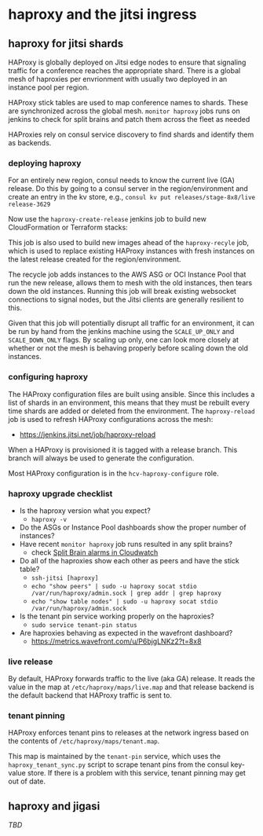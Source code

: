 # haproxy and the jitsi ingress

## haproxy for jitsi shards

HAProxy is globally deployed on Jitsi edge nodes to ensure that signaling
traffic for a conference reaches the appropriate shard. There is a global mesh
of haproxies per envrionment with usually two deployed in an instance pool per
region.

HAProxy stick tables are used to map conference names to shards. These are
synchronized across the global mesh. `monitor haproxy` jobs runs on jenkins to
check for split brains and patch them across the fleet as needed

HAProxies rely on consul service discovery to find shards and identify them as
backends.

### deploying haproxy

For an entirely new region, consul needs to know the current live (GA) release.
Do this by going to a consul server in the region/environment and create an
entry in the kv store, e.g.,
`consul kv put releases/stage-8x8/live release-3629`

Now use the `haproxy-create-release` jenkins job to build new CloudFormation or
Terraform stacks:

This job is also used to build new images ahead of the `haproxy-recyle` job,
which is used to replace existing HAProxy instances with fresh instances on the
latest release created for the region/environment.

The recycle job adds instances to the AWS ASG or OCI Instance Pool that run the
new release, allows them to mesh with the old instances, then tears down the
old instances. Running this job will break existing websocket connections to
signal nodes, but the Jitsi clients are generally resilient to this.

Given that this job will potentially disrupt all traffic for an environment, it
can be run by hand from the jenkins machine using the `SCALE_UP_ONLY` and
`SCALE_DOWN_ONLY` flags. By scaling up only, one can look more closely at
whether or not the mesh is behaving properly before scaling down the old
instances.

### configuring haproxy

The HAProxy configuration files are built using ansible. Since this includes a
list of shards in an environment, this means that they must be rebuilt every
time shards are added or deleted from the environment. The `haproxy-reload` job
is used to refresh HAProxy configurations across the mesh:
* https://jenkins.jitsi.net/job/haproxy-reload

When a HAProxy is provisioned it is tagged with a release branch. This branch
will always be used to generate the configuration.

Most HAProxy configuration is in the `hcv-haproxy-configure` role.

### haproxy upgrade checklist

* Is the haproxy version what you expect?
    * `haproxy -v`
* Do the ASGs or Instance Pool dashboards show the proper number of instances?
* Have recent `monitor haproxy` job runs resulted in any split brains?
    * check [Split Brain alarms in Cloudwatch](https://us-west-2.console.aws.amazon.com/cloudwatch/home?region=us-west-2#alarmsV2:?~(search~'Split))
* Do all of the haproxies show each other as peers and have the stick table?
    * `ssh-jitsi [haproxy]`
    * `echo "show peers" | sudo -u haproxy socat stdio /var/run/haproxy/admin.sock | grep addr | grep haproxy`
    * `echo "show table nodes" | sudo -u haproxy socat stdio /var/run/haproxy/admin.sock`
* Is the tenant pin service working properly on the haproxies?
    * `sudo service tenant-pin status`
* Are haproxies behaving as expected in the wavefront dashboard?
    * https://metrics.wavefront.com/u/P6bjgLNKz2?t=8x8 

### live release

By default, HAProxy forwards traffic to the live (aka GA) release. It reads the
value in the map at `/etc/haproxy/maps/live.map` and that release backend is the
default backend that HAProxy traffic is sent to.

### tenant pinning

HAProxy enforces tenant pins to releases at the network ingress based on the
contents of `/etc/haproxy/maps/tenant.map`.

This map is maintained by the `tenant-pin` service, which uses the
`haproxy_tenant_sync.py` script to scrape tenant pins from the consul key-value
store. If there is a problem with this service, tenant pinning may get out of
date.

## haproxy and jigasi

*TBD*

